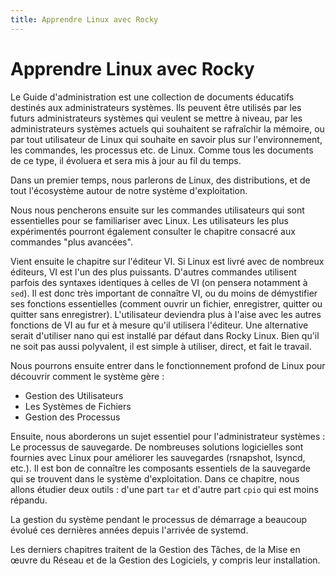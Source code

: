 ```yaml
---
title: Apprendre Linux avec Rocky
---
```


# Apprendre Linux avec Rocky

Le Guide d'administration est une collection de documents éducatifs destinés aux administrateurs systèmes. Ils peuvent être utilisés par les futurs administrateurs systèmes qui veulent se mettre à niveau, par les administrateurs systèmes actuels qui souhaitent se rafraîchir la mémoire, ou par tout utilisateur de Linux qui souhaite en savoir plus sur l'environnement, les commandes, les processus etc. de Linux. Comme tous les documents de ce type, il évoluera et sera mis à jour au fil du temps.

Dans un premier temps, nous parlerons de Linux, des distributions, et de tout l'écosystème autour de notre système d'exploitation.

Nous nous pencherons ensuite sur les commandes utilisateurs qui sont essentielles pour se familiariser avec Linux. Les utilisateurs les plus expérimentés pourront également consulter le chapitre consacré aux commandes "plus avancées".

Vient ensuite le chapitre sur l'éditeur VI. Si Linux est livré avec de nombreux éditeurs, VI est l'un des plus puissants. D'autres commandes utilisent parfois des syntaxes identiques à celles de VI (on pensera notamment à `sed`). Il est donc très important de connaître VI, ou du moins de démystifier ses fonctions essentielles (comment ouvrir un fichier, enregistrer, quitter ou quitter sans enregistrer). L'utilisateur deviendra plus à l'aise avec les autres fonctions de VI au fur et à mesure qu'il utilisera l'éditeur. Une alternative serait d'utiliser nano qui est installé par défaut dans Rocky Linux. Bien qu'il ne soit pas aussi polyvalent, il est simple à utiliser, direct, et fait le travail.

Nous pourrons ensuite entrer dans le fonctionnement profond de Linux pour découvrir comment le système gère :

* Gestion des Utilisateurs
* Les Systèmes de Fichiers
* Gestion des Processus

Ensuite, nous aborderons un sujet essentiel pour l'administrateur systèmes : Le processus de sauvegarde. De nombreuses solutions logicielles sont fournies avec Linux pour améliorer les sauvegardes (rsnapshot, lsyncd, etc.). Il est bon de connaître les composants essentiels de la sauvegarde qui se trouvent dans le système d'exploitation. Dans ce chapitre, nous allons étudier deux outils : d'une part `tar` et d'autre part `cpio` qui est moins répandu.

La gestion du système pendant le processus de démarrage a beaucoup évolué ces dernières années depuis l'arrivée de systemd.


Les derniers chapitres traitent de la Gestion des Tâches, de la Mise en œuvre du Réseau et de la Gestion des Logiciels, y compris leur installation.

